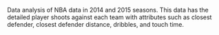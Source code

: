 Data analysis of NBA data in 2014 and 2015 seasons. This data has the detailed player shoots against each team with attributes such as closest defender, closest defender distance, dribbles, and touch time.
